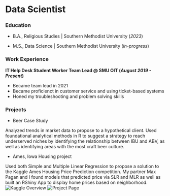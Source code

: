 # Data Scientist

### Education
- B.A., Religious Studies | Southern Methodist University (_2023_)
 
-    M.S., Data Science   | Southern Methodist University (_in-progress_)

### Work Experience
**IT Help Desk Student Worker Team Lead @ SMU OIT (_August 2019 - Present_)**
- Became team lead in 2021
- Became proficienct in customer service and using ticket-based systems
- Honed my troubleshooting and problem solving skills

### Projects
- Beer Case Study
   
Analyzed trends in market data to propose to a hypothetical client. Used foundational analytical methods in R to suggest a strategy to reach underserved niches by identifying the relationship between IBU and ABV, as well as identifying areas with the most craft beer culture.
 
- Ames, Iowa Housing project
   
Used both Simple and Multiple Linear Regression to propose a solution to the Kaggle Ames Housing Price Prediction competition. My partner Max Pagan and I found models that predicted price via SLR and MLR as well as built an RShiny App to display home prices based on neighborhood. 
![Kaggle Overview](https://www.kaggle.com/c/house-prices-advanced-regression-techniques/data?select=train.csv)
![Project Page](https://cdcastr0.github.io/projects/Ames_Housing_Price_Prediction/)
